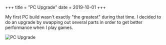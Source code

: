 +++
title = "PC Upgrade"
date = 2019-10-01
+++

My first PC build wasn't exactly "the greatest" during that time. I decided to do an upgrade by swapping out several parts in order to get better performance when I play games.

 ![PC Upgrade](/img/project/pc.jpg)
